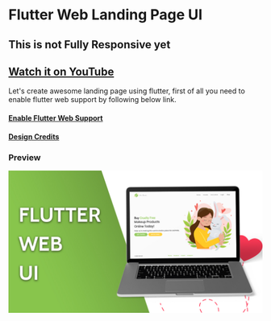 # Flutter Web Landing Page UI

## This is not Fully Responsive yet
## [Watch it on YouTube](https://youtu.be/PM-ASOgxBn8)

Let's create awesome landing page using flutter, first of all you need to enable flutter web support by following below link.

#### [Enable Flutter Web Support](https://flutter.dev/docs/get-started/web)

#### [Design Credits](https://www.uplabs.com/posts/cruelty-free-landing-page)

### Preview

![App UI](/preview.jpg)